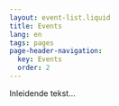```yaml
---
layout: event-list.liquid
title: Events
lang: en
tags: pages
page-header-navigation:
  key: Events
  order: 2
---
```


Inleidende tekst...
